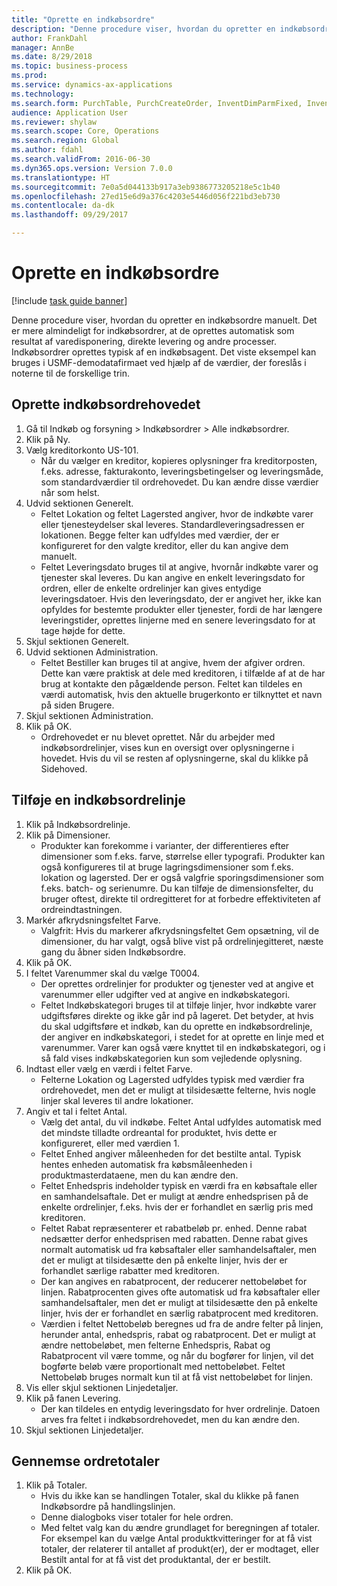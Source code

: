 ```yaml
--- 
title: "Oprette en indkøbsordre"
description: "Denne procedure viser, hvordan du opretter en indkøbsordre manuelt."
author: FrankDahl
manager: AnnBe
ms.date: 8/29/2018
ms.topic: business-process
ms.prod: 
ms.service: dynamics-ax-applications
ms.technology: 
ms.search.form: PurchTable, PurchCreateOrder, InventDimParmFixed, InventItemIdLookupPurchase, InventProductDimensionLookup, PurchTotals
audience: Application User
ms.reviewer: shylaw
ms.search.scope: Core, Operations
ms.search.region: Global
ms.author: fdahl
ms.search.validFrom: 2016-06-30
ms.dyn365.ops.version: Version 7.0.0
ms.translationtype: HT
ms.sourcegitcommit: 7e0a5d044133b917a3eb9386773205218e5c1b40
ms.openlocfilehash: 27ed15e6d9a376c4203e5446d056f221bd3eb730
ms.contentlocale: da-dk
ms.lasthandoff: 09/29/2017

---
```

# <a name="create-a-purchase-order"></a>Oprette en indkøbsordre

[!include [task guide banner](../../includes/task-guide-banner.md)]

Denne procedure viser, hvordan du opretter en indkøbsordre manuelt. Det er mere almindeligt for indkøbsordrer, at de oprettes automatisk som resultat af varedisponering, direkte levering og andre processer. Indkøbsordrer oprettes typisk af en indkøbsagent. Det viste eksempel kan bruges i USMF-demodatafirmaet ved hjælp af de værdier, der foreslås i noterne til de forskellige trin.


## <a name="create-the-purchase-order-header"></a>Oprette indkøbsordrehovedet
1. Gå til Indkøb og forsyning > Indkøbsordrer > Alle indkøbsordrer.
2. Klik på Ny.
3. Vælg kreditorkonto US-101.
    * Når du vælger en kreditor, kopieres oplysninger fra kreditorposten, f.eks. adresse, fakturakonto, leveringsbetingelser og leveringsmåde, som standardværdier til ordrehovedet. Du kan ændre disse værdier når som helst.  
4. Udvid sektionen Generelt.
    * Feltet Lokation og feltet Lagersted angiver, hvor de indkøbte varer eller tjenesteydelser skal leveres. Standardleveringsadressen er lokationen. Begge felter kan udfyldes med værdier, der er konfigureret for den valgte kreditor, eller du kan angive dem manuelt.  
    * Feltet Leveringsdato bruges til at angive, hvornår indkøbte varer og tjenester skal leveres. Du kan angive en enkelt leveringsdato for ordren, eller de enkelte ordrelinjer kan gives entydige leveringsdatoer. Hvis den leveringsdato, der er angivet her, ikke kan opfyldes for bestemte produkter eller tjenester, fordi de har længere leveringstider, oprettes linjerne med en senere leveringsdato for at tage højde for dette.  
5. Skjul sektionen Generelt.
6. Udvid sektionen Administration.
    * Feltet Bestiller kan bruges til at angive, hvem der afgiver ordren. Dette kan være praktisk at dele med kreditoren, i tilfælde af at de har brug at kontakte den pågældende person. Feltet kan tildeles en værdi automatisk, hvis den aktuelle brugerkonto er tilknyttet et navn på siden Brugere.  
7. Skjul sektionen Administration.
8. Klik på OK.
    * Ordrehovedet er nu blevet oprettet. Når du arbejder med indkøbsordrelinjer, vises kun en oversigt over oplysningerne i hovedet. Hvis du vil se resten af oplysningerne, skal du klikke på Sidehoved.  

## <a name="add-a-purchase-order-line"></a>Tilføje en indkøbsordrelinje
1. Klik på Indkøbsordrelinje.
2. Klik på Dimensioner.
    * Produkter kan forekomme i varianter, der differentieres efter dimensioner som f.eks. farve, størrelse eller typografi. Produkter kan også konfigureres til at bruge lagringsdimensioner som f.eks. lokation og lagersted. Der er også valgfrie sporingsdimensioner som f.eks. batch- og serienumre. Du kan tilføje de dimensionsfelter, du bruger oftest, direkte til ordregitteret for at forbedre effektiviteten af ordreindtastningen.  
3. Markér afkrydsningsfeltet Farve.
    * Valgfrit: Hvis du markerer afkrydsningsfeltet Gem opsætning, vil de dimensioner, du har valgt, også blive vist på ordrelinjegitteret, næste gang du åbner siden Indkøbsordre.  
4. Klik på OK.
5. I feltet Varenummer skal du vælge T0004.
    * Der oprettes ordrelinjer for produkter og tjenester ved at angive et varenummer eller udgifter ved at angive en indkøbskategori.  
    * Feltet Indkøbskategori bruges til at tilføje linjer, hvor indkøbte varer udgiftsføres direkte og ikke går ind på lageret. Det betyder, at hvis du skal udgiftsføre et indkøb, kan du oprette en indkøbsordrelinje, der angiver en indkøbskategori, i stedet for at oprette en linje med et varenummer. Varer kan også være knyttet til en indkøbskategori, og i så fald vises indkøbskategorien kun som vejledende oplysning.  
6. Indtast eller vælg en værdi i feltet Farve.
    * Felterne Lokation og Lagersted udfyldes typisk med værdier fra ordrehovedet, men det er muligt at tilsidesætte felterne, hvis nogle linjer skal leveres til andre lokationer.  
7. Angiv et tal i feltet Antal.
    * Vælg det antal, du vil indkøbe. Feltet Antal udfyldes automatisk med det mindste tilladte ordreantal for produktet, hvis dette er konfigureret, eller med værdien 1.  
    * Feltet Enhed angiver måleenheden for det bestilte antal. Typisk hentes enheden automatisk fra købsmåleenheden i produktmasterdataene, men du kan ændre den.  
    * Feltet Enhedspris indeholder typisk en værdi fra en købsaftale eller en samhandelsaftale. Det er muligt at ændre enhedsprisen på de enkelte ordrelinjer, f.eks. hvis der er forhandlet en særlig pris med kreditoren.  
    * Feltet Rabat repræsenterer et rabatbeløb pr. enhed. Denne rabat nedsætter derfor enhedsprisen med rabatten. Denne rabat gives normalt automatisk ud fra købsaftaler eller samhandelsaftaler, men det er muligt at tilsidesætte den på enkelte linjer, hvis der er forhandlet særlige rabatter med kreditoren.  
    * Der kan angives en rabatprocent, der reducerer nettobeløbet for linjen. Rabatprocenten gives ofte automatisk ud fra købsaftaler eller samhandelsaftaler, men det er muligt at tilsidesætte den på enkelte linjer, hvis der er forhandlet en særlig rabatprocent med kreditoren.  
    * Værdien i feltet Nettobeløb beregnes ud fra de andre felter på linjen, herunder antal, enhedspris, rabat og rabatprocent. Det er muligt at ændre nettobeløbet, men felterne Enhedspris, Rabat og Rabatprocent vil være tomme, og når du bogfører for linjen, vil det bogførte beløb være proportionalt med nettobeløbet. Feltet Nettobeløb bruges normalt kun til at få vist nettobeløbet for linjen.  
8. Vis eller skjul sektionen Linjedetaljer.
9. Klik på fanen Levering.
    * Der kan tildeles en entydig leveringsdato for hver ordrelinje. Datoen arves fra feltet i indkøbsordrehovedet, men du kan ændre den.  
10. Skjul sektionen Linjedetaljer.

## <a name="review-order-totals"></a>Gennemse ordretotaler
1. Klik på Totaler.
    * Hvis du ikke kan se handlingen Totaler, skal du klikke på fanen Indkøbsordre på handlingslinjen.  
    * Denne dialogboks viser totaler for hele ordren.  
    * Med feltet valg kan du ændre grundlaget for beregningen af totaler. For eksempel kan du vælge Antal produktkvitteringer for at få vist totaler, der relaterer til antallet af produkt(er), der er modtaget, eller Bestilt antal for at få vist det produktantal, der er bestilt.  
2. Klik på OK.


